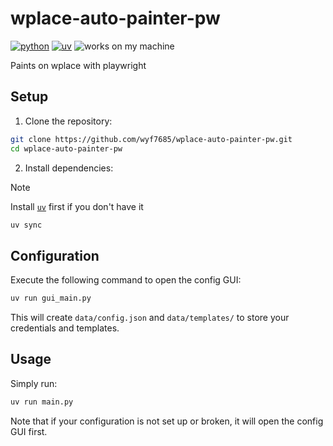 # wplace-auto-painter-pw

[![python](https://img.shields.io/badge/python-3.14+-blue?logo=python&logoColor=edb641)](https://www.python.org/)
[![uv](https://img.shields.io/endpoint?url=https://raw.githubusercontent.com/astral-sh/uv/main/assets/badge/v0.json)](https://github.com/astral-sh/uv)
![works on my machine](https://img.shields.io/badge/works%20on-my%20machine-green)

Paints on wplace with playwright

## Setup

1. Clone the repository:

```bash
git clone https://github.com/wyf7685/wplace-auto-painter-pw.git
cd wplace-auto-painter-pw
```

2. Install dependencies:

> [!note]
>
> Install [`uv`](https://github.com/astral-sh/uv) first if you don't have it

```bash
uv sync
```

## Configuration

Execute the following command to open the config GUI:

```bash
uv run gui_main.py
```

This will create `data/config.json` and `data/templates/` to store your credentials and templates.

## Usage

Simply run:

```bash
uv run main.py
```

Note that if your configuration is not set up or broken, it will open the config GUI first.
